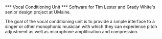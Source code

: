 *** Vocal Conditioning Unit ***
Software for Tim Lester and Grady White's senior design project at UMaine.

The goal of the vocal conditioning unit is to provide a simple interface to a singer or other monophonic musician with which they can experience pitch adjustment as well as microphone amplification and compression. 